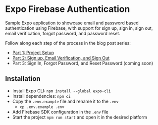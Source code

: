 # Expo Firebase Authentication

Sample Expo application to showcase email and password based authentication using Firebase, with support for sign up, sign in, sign out, email verification, forgot password, and password reset.

Follow along each step of the process in the blog post series:

- [Part 1: Project Setup](https://dev.to/diegocasmo/email-and-password-based-authentication-with-expo-and-firebase-part-1-project-setup-3nno)
- [Part 2: Sign up, Email Verification, and Sign Out](https://dev.to/diegocasmo/email-and-password-based-authentication-with-expo-and-firebase-part-2-sign-up-email-verification-and-sign-out-40j5)
- Part 3: Sign In, Forgot Password, and Reset Password (coming soon)

## Installation

- Install Expo CLI: `npm install --global expo-cli`
- Install dependencies: `npm ci`
- Copy the `.env.example` file and rename it to the `.env`
  - `cp .env.example .env`
- Add Firebase SDK configuration in the `.env` file
- Start the project `npm run start` and open it in the desired platform
